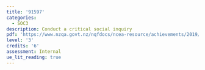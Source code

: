 ```yaml
---
title: '91597'
categories:
  - SOC3
description: Conduct a critical social inquiry
pdf: 'https://www.nzqa.govt.nz/nqfdocs/ncea-resource/achievements/2019/as91597.pdf'
level: '3'
credits: '6'
assessment: Internal
ue_lit_reading: true
---
```


